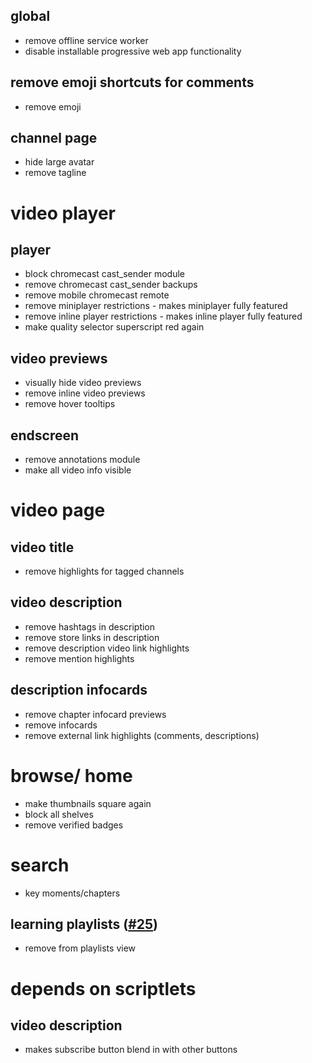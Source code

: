 ## global
* remove offline service worker
* disable installable progressive web app functionality
## remove emoji shortcuts for comments
* remove emoji
## channel page
* hide large avatar
* remove tagline
# video player
## player
* block chromecast cast_sender module
* remove chromecast cast_sender backups
* remove mobile chromecast remote
* remove miniplayer restrictions - makes miniplayer fully featured
* remove inline player restrictions - makes inline player fully featured
* make quality selector superscript red again
## video previews
* visually hide video previews
* remove inline video previews 
* remove hover tooltips
## endscreen
* remove annotations module
* make all video info visible
# video page
## video title
* remove highlights for tagged channels
## video description
* remove hashtags in description
* remove store links in description
* remove description video link highlights
* remove mention highlights
## description infocards
* remove chapter infocard previews
* remove infocards
* remove external link highlights (comments, descriptions)
# browse/ home
* make thumbnails square again
* block all shelves
* remove verified badges
# search
* key moments/chapters
## learning playlists ([#25](https://github.com/mchangrh/yt-neuter/issues/25))
* remove from playlists view
# depends on scriptlets
## video description
* makes subscribe button blend in with other buttons
